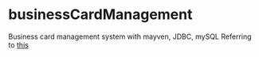 # businessCardManagement
Business card management system with mayven, JDBC, mySQL
Referring to <a href="https://www.boostcourse.org/web326/project/205/content/164#summary">this</a>
